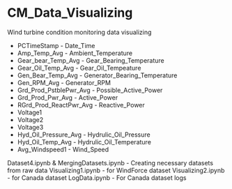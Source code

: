 # CM_Data_Visualizing
Wind turbine condition monitoring data visualizing

- PCTimeStamp - Date_Time
- Amp_Temp_Avg - Ambient_Temperature
- Gear_bear_Temp_Avg - Gear_Bearing_Temperature
- Gear_Oil_Temp_Avg - Gear_Oil_Tempeature
- Gen_Bear_Temp_Avg - Generator_Bearing_Temperature
- Gen_RPM_Avg  - Generator_RPM
- Grd_Prod_PstblePwr_Avg - Possible_Active_Power
- Grd_Prod_Pwr_Avg -  Active_Power
- RGrd_Prod_ReactPwr_Avg - Reactive_Power
- Voltage1
- Voltage2
- Voltage3
- Hyd_Oil_Pressure_Avg - Hydrulic_Oil_Pressure
- Hyd_Oil_Temp_Avg - Hydrulic_Oil_Temperature
- Avg_Windspeed1 - Wind_Speed


Dataset4.ipynb & MergingDatasets.ipynb - Creating necessary datasets from raw data
Visualizing1.ipynb - for WindForce dataset
Visualizing2.ipynb - for Canada dataset
LogData.ipynb - For Canada dataset logs
